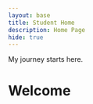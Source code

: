 ```yaml
---
layout: base
title: Student Home 
description: Home Page
hide: true
---
```


My journey starts here.

<html>
<body>

<h1> Welcome </h1>